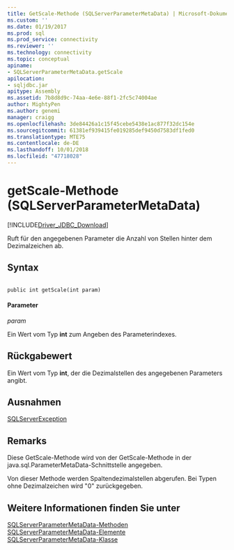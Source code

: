 ```yaml
---
title: GetScale-Methode (SQLServerParameterMetaData) | Microsoft-Dokumentation
ms.custom: ''
ms.date: 01/19/2017
ms.prod: sql
ms.prod_service: connectivity
ms.reviewer: ''
ms.technology: connectivity
ms.topic: conceptual
apiname:
- SQLServerParameterMetaData.getScale
apilocation:
- sqljdbc.jar
apitype: Assembly
ms.assetid: 7b8d8d9c-74aa-4e6e-88f1-2fc5c74004ae
author: MightyPen
ms.author: genemi
manager: craigg
ms.openlocfilehash: 3de84426a1c15f45cebe5438e1ac877f32dc154e
ms.sourcegitcommit: 61381ef939415fe019285def9450d7583df1fed0
ms.translationtype: MTE75
ms.contentlocale: de-DE
ms.lasthandoff: 10/01/2018
ms.locfileid: "47718028"
---
```

# <a name="getscale-method-sqlserverparametermetadata"></a>getScale-Methode (SQLServerParameterMetaData)
[!INCLUDE[Driver_JDBC_Download](../../../includes/driver_jdbc_download.md)]

  Ruft für den angegebenen Parameter die Anzahl von Stellen hinter dem Dezimalzeichen ab.  
  
## <a name="syntax"></a>Syntax  
  
```  
  
public int getScale(int param)  
```  
  
#### <a name="parameters"></a>Parameter  
 *param*  
  
 Ein Wert vom Typ **int** zum Angeben des Parameterindexes.  
  
## <a name="return-value"></a>Rückgabewert  
 Ein Wert vom Typ **int**, der die Dezimalstellen des angegebenen Parameters angibt.  
  
## <a name="exceptions"></a>Ausnahmen  
 [SQLServerException](../../../connect/jdbc/reference/sqlserverexception-class.md)  
  
## <a name="remarks"></a>Remarks  
 Diese GetScale-Methode wird von der GetScale-Methode in der java.sql.ParameterMetaData-Schnittstelle angegeben.  
  
 Von dieser Methode werden Spaltendezimalstellen abgerufen. Bei Typen ohne Dezimalzeichen wird "0" zurückgegeben.  
  
## <a name="see-also"></a>Weitere Informationen finden Sie unter  
 [SQLServerParameterMetaData-Methoden](../../../connect/jdbc/reference/sqlserverparametermetadata-methods.md)   
 [SQLServerParameterMetaData-Elemente](../../../connect/jdbc/reference/sqlserverparametermetadata-members.md)   
 [SQLServerParameterMetaData-Klasse](../../../connect/jdbc/reference/sqlserverparametermetadata-class.md)  
  
  
